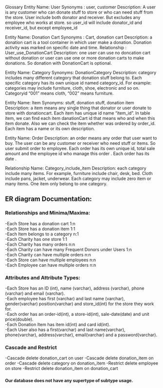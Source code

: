 Glossary
Entity Name: User
Synonyms : user, customer
Description: A user is any customer who can donate stuff to store or who can need stuff from the store.
User include both donator and receiver. But excludes any employee who works at store. so user_id will include donator_id and receiver_id, but except employee_id

Entity Name: Donation Cart
Synonyms : Cart, donation cart
Description: a donation cart is a tool container in which user make a donation. Donation activity was marked on specific date and time. 
Relationship : User_use_DonationCart
Description: one user can use no doncation cart without donation or user can use one or more donation carts to make donations. So donation with DonationCart is optional.

Entity Name: Category
Synonyms: DonationCategory
Description: category includes many different category that donation stuff belong to. Each specific category has its own unique id named category_id. For example: categories may include furniture, cloth, shoe, electronic and so on. Categoryid “001” means cloth, “002” means furniture.

Entity Name: Item
Synonyms: stuff, donation stuff, donation item
Description: a item means any single thing that donator or user donate to store with donationcart. Each item has unique id name “item_id”. In table item, we can find each item danationCart id that means who and when this item donate. Also we can check the item whether was ordered by order_id. Each item has a name or its own description.

Entity Name: Order
Description: an order means any order that user want to buy. The user can be any customer or receiver who need stuff or items. So user submit order to employee. Each order has its own unique id, total sale amount and the employee id who manage this order . Each order has its date .

Relationship Name: Category_include_item
Description: each category include many items. For example, furniture include chair, desk, bed. Cloth include pans, jacket, underwear. Each category may include zero item or many items. One item only belong to one category.
<h2> ER diagram Documentation:</h2>

<h3>Relationships and Minima/Maxima:</h3>
-Each Store has a donation cart 1:n </br>
-Each Store has a donation item 1:1 </br>
-Each Item belongs to a category n:1 </br>
-Each Charity has one store 1:1 </br>
-Each Charity has many orders n:n </br>
-Each Charity can have many Frequent Donors under Users 1:n </br>
-Each Charity can have multiple orders n:n </br>
-Each Store can have multiple employees n:n </br>
-Each Employee can have multiple orders n:n </br>

<h3>Attributes and Attribute Types:</h3>
-Each Store has an ID (int), name (varchar), address (varchar), phone (varchar) and email (varchar).</br>
-Each employee has first (varchar) and last name (varchar), gender(varchar) position(varchar) and store_id(int) for the store they work for.</br>
-Each order has an order-id(int), a store-id(int), sale-date(date) and unit price(double).</br>
-Each Donation Item has item id(int) and card id(int).</br>
-Each User also has a first(varchar) and last name(varchar), phone(varchar), address(varchar), email(varchar) and a password(varchar).</br>

<h3>Cascade and Restrict</h3>
-Cascade delete donation_cart on user
-Cascade delete donation_item on order
-Cascade delete category on donation_item
-Restrict delete employee on store
-Restrict delete donation_item on donation_cart

<h3>

<h4>Our database does not have any supertype of subtype usage.</h4>

